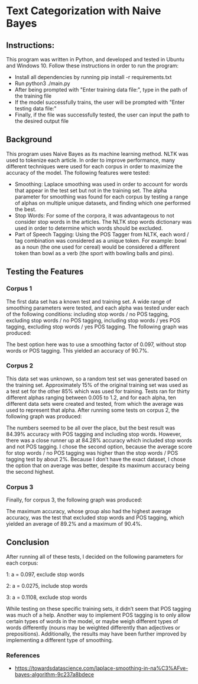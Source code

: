 # Text Categorization with Naive Bayes
## Instructions:
This program was written in Python, and developed and tested in Ubuntu and Windows 10. Follow these instructions in order to run the program:
* Install all dependencies by running pip install -r requirements.txt
* Run python3 ./main.py
* After being prompted with "Enter training data file:", type in the path of the training file
* If the model successfully trains, the user will be prompted with "Enter testing data file:"
* Finally, if the file was successfully tested, the user can input the path to the desired output file

## Background
This program uses Naive Bayes as its machine learning method. NLTK was used to tokenize each article. In order to improve performance, many different techniques were used for each corpus in order to maximize the accuracy of the model. The following features were tested:
* Smoothing: Laplace smoothing was used in order to account for words that appear in the test set but not in the training set. The alpha parameter for smoothing was found for each corpus by testing a range of alphas on multiple unique datasets, and finding which one performed the best.
* Stop Words: For some of the corpora, it was advantageous to not consider stop words in the articles. The NLTK stop words dictionary was used in order to determine which words should be excluded.
* Part of Speech Tagging: Using the POS Tagger from NLTK, each word / tag combination was considered as a unique token. For example: bowl as a noun (the one used for cereal) would be considered a different token than bowl as a verb (the sport with bowling balls and pins).

## Testing the Features
### Corpus 1
The first data set has a known test and training set. A wide range of smoothing parameters were tested, and each alpha was tested under each of the following conditions: including stop words / no POS tagging, excluding stop words / no POS tagging, including stop words / yes POS tagging, excluding stop words / yes POS tagging. The following graph was produced:

The best option here was to use a smoothing factor of 0.097, without stop words or POS tagging. This yielded an accuracy of 90.7%.

### Corpus 2
This data set was unknown, so a random test set was generated based on the training set. Approximately 15% of the original training set was used as a test set for the other 85% which was used for training. Tests ran for thirty different alphas ranging between 0.005 to 1.2, and for each alpha, ten different data sets were created and tested, from which the average was used to represent that alpha. After running some tests on corpus 2, the following graph was produced:

The numbers seemed to be all over the place, but the best result was 84.39% accuracy with POS tagging and including stop words. However, there was a close runner up at 84.28% accuracy which included stop words and not POS tagging. I chose the second option, because the average score for stop words / no POS tagging was higher than the stop words / POS tagging test by about 2%. Because I don’t have the exact dataset, I chose the option that on average was better, despite its maximum accuracy being the second highest.

### Corpus 3
Finally, for corpus 3, the following graph was produced:

The maximum accuracy, whose group also had the highest average accuracy, was the test that excluded stop words and POS tagging, which yielded an average of 89.2% and a maximum of 90.4%.

## Conclusion
After running all of these tests, I decided on the following parameters for each corpus:

1: a = 0.097, exclude stop words

2: a = 0.0275, include stop words

3: a = 0.1108, exclude stop words

While testing on these specific training sets, it didn’t seem that POS tagging was much of a help. Another way to implement POS tagging is to only allow certain types of words in the model, or maybe weigh different types of words differently (nouns may be weighted differently than adjectives or prepositions). Additionally, the results may have been further improved by implementing a different type of smoothing.

### References
* https://towardsdatascience.com/laplace-smoothing-in-na%C3%AFve-bayes-algorithm-9c237a8bdece
